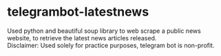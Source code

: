 # telegrambot-latestnews
Used python and beautiful soup library to web scrape a public news website, to retrieve the latest news articles released. <br>
Disclaimer: Used solely for practice purposes, telegram bot is non-profit. 

